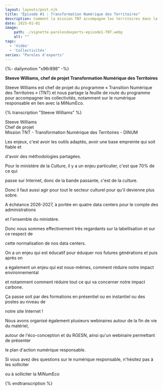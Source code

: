 ```yaml
---
layout: layouts/post.njk
title: "Épisode #1 : Transformation Numérique des Territoires"
description: Comment la mission TNT accompagne les territoires dans la transformation numérique et dans la mise en place des feuilles de routes numérique responsable ?
date: 2025-01-01
image:
    path: ./vignette-parolesdexperts-episode1-TNT.webp
    alt: ""
tags:
  - 'Vidéo'
  - 'Collectivités'
series: "Paroles d'experts"
---
```

<!-- intégraton vidéo dailymotion de la chaine de la DINUM -->
{%- dailymotion "x96r898" -%}

<!-- légende de la vidéo-->
**Steeve Williams, chef de projet Transformation Numérique des Territoires**

<!-- description-->
Steeve Williams est chef de projet du programme « Transition Numérique des Territoires » (TNT) et nous partage la feuille de route du programme pour accompagner les collectivités, notamment sur le numérique responsable en lien avec la MiNumEco.

<!-- transcription-->

{% transcription "Steeve Williams" %}
<p>
  Steeve Williams<br>
  Chef de projet<br>
  Mission TNT - Transformation Numérique des Territoires - DINUM
</p>

<p>Les enjeux, c'est avoir les outils adaptés, avoir une base empreinte qui soit fiable et</p>
<p>d'avoir des méthodologies partagées.</p>
<p>Pour le ministère de la Culture, il y a un enjeu particulier, c'est que 70% de ce qui</p>
<p>passe sur Internet, donc de la bande passante, c'est de la culture.</p>
<p>Donc il faut aussi agir pour tout le secteur culturel pour qu'il devienne plus sobre.</p>
<p>A échéance 2026-2027, à portée en quatre data centers pour le compte des administrations</p>
<p>et l'ensemble du ministère.</p>
<p>Donc nous sommes effectivement très regardants sur la labellisation et sur ce respect de</p>
<p>cette normalisation de nos data centers.</p>
<p>On a un enjeu qui est éducatif pour éduquer nos futures générations et puis après on</p>
<p>a également un enjeu qui est nous-mêmes, comment réduire notre impact environnemental</p>
<p>et notamment comment réduire tout ce qui va concerner notre impact carbone.</p>
<p>Ça passe soit par des formations en présentiel ou en instantiel ou des postes au niveau de</p>
<p>notre site Internet !</p>
<p>Nous avons organisé également plusieurs webinaires autour de la fin de vie du matériel,</p>
<p>autour de l'éco-conception et du RGESN, ainsi qu'un webinaire permettant de présenter</p>
<p>le plan d'action numérique responsable.</p>
<p>Si vous avez des questions sur le numérique responsable, n'hésitez pas à les solliciter</p>
<p>ou à solliciter la MiNumEco</p>
{% endtranscription %}

